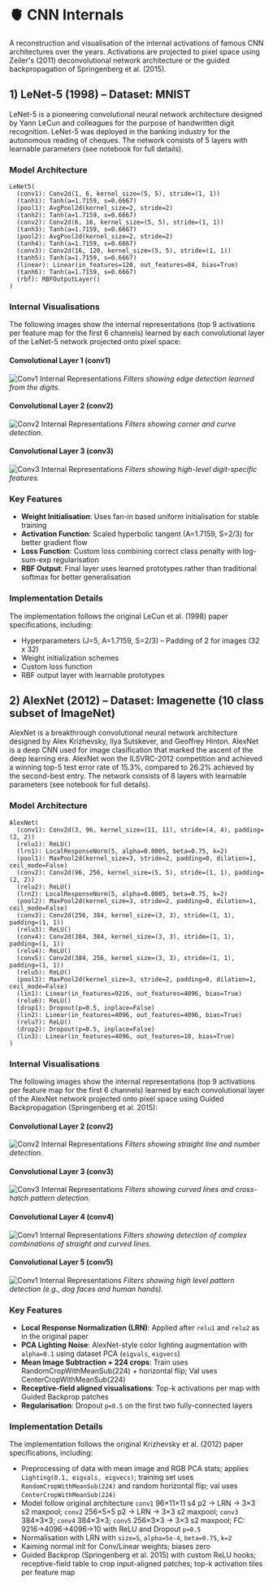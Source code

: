 # 🫀 CNN Internals

A reconstruction and visualisation of the internal activations of famous CNN architectures over the years. Activations are projected to pixel space using Zeiler's (2011) deconvolutional network architecture or the guided backpropagation of Springenberg et al. (2015).

## 1) LeNet-5 (1998) – Dataset: MNIST

LeNet-5 is a pioneering convolutional neural network architecture designed by Yann LeCun and colleagues for the purpose of handwritten digit recognition. LeNet-5 was deployed in the banking industry for the autonomous reading of cheques. The network consists of 5 layers with learnable parameters (see notebook for full details).

### Model Architecture

```
LeNet5(
  (conv1): Conv2d(1, 6, kernel_size=(5, 5), stride=(1, 1))
  (tanh1): Tanh(a=1.7159, s=0.6667)
  (pool1): AvgPool2d(kernel_size=2, stride=2)
  (tanh2): Tanh(a=1.7159, s=0.6667)
  (conv2): Conv2d(6, 16, kernel_size=(5, 5), stride=(1, 1))
  (tanh3): Tanh(a=1.7159, s=0.6667)
  (pool2): AvgPool2d(kernel_size=2, stride=2)
  (tanh4): Tanh(a=1.7159, s=0.6667)
  (conv3): Conv2d(16, 120, kernel_size=(5, 5), stride=(1, 1))
  (tanh5): Tanh(a=1.7159, s=0.6667)
  (linear): Linear(in_features=120, out_features=84, bias=True)
  (tanh6): Tanh(a=1.7159, s=0.6667)
  (rbf): RBFOutputLayer()
)
```

### Internal Visualisations

The following images show the internal representations (top 9 activations per feature map for the first 6 channels) learned by each convolutional layer of the LeNet-5 network projected onto pixel space:

#### Convolutional Layer 1 (conv1)
![Conv1 Internal Representations](images/lenet-5_conv1.png)
*Filters showing edge detection learned from the digits.*

#### Convolutional Layer 2 (conv2)  
![Conv2 Internal Representations](images/lenet-5_conv2.png)
*Filters showing corner and curve detection.*

#### Convolutional Layer 3 (conv3)
![Conv3 Internal Representations](images/lenet-5_conv3.png)
*Filters showing high-level digit-specific features.*

### Key Features

- **Weight Initialisation**: Uses fan-in based uniform initialisation for stable training
- **Activation Function**: Scaled hyperbolic tangent (A=1.7159, S=2/3) for better gradient flow
- **Loss Function**: Custom loss combining correct class penalty with log-sum-exp regularisation
- **RBF Output**: Final layer uses learned prototypes rather than traditional softmax for better generalisation

### Implementation Details

The implementation follows the original LeCun et al. (1998) paper specifications, including:
- Hyperparameters (J=5, A=1.7159, S=2/3)
– Padding of 2 for images (32 x 32)
- Weight initialization schemes
- Custom loss function
- RBF output layer with learnable prototypes


## 2) AlexNet (2012) – Dataset: Imagenette (10 class subset of ImageNet)

AlexNet is a breakthrough convolutional neural network architecture designed by Alex Krizhevsky, Ilya Sutskever, and Geoffrey Hinton. AlexNet is a deep CNN used for image clasification that marked the ascent of the deep learning era. AlexNet won the ILSVRC-2012 competition and achieved a winning top-5 test error rate of 15.3%, compared to 26.2% achieved by the second-best entry. The network consists of 8 layers with learnable parameters (see notebook for full details).

### Model Architecture

```
AlexNet(
  (conv1): Conv2d(3, 96, kernel_size=(11, 11), stride=(4, 4), padding=(2, 2))
  (relu1): ReLU()
  (lrn1): LocalResponseNorm(5, alpha=0.0005, beta=0.75, k=2)
  (pool1): MaxPool2d(kernel_size=3, stride=2, padding=0, dilation=1, ceil_mode=False)
  (conv2): Conv2d(96, 256, kernel_size=(5, 5), stride=(1, 1), padding=(2, 2))
  (relu2): ReLU()
  (lrn2): LocalResponseNorm(5, alpha=0.0005, beta=0.75, k=2)
  (pool2): MaxPool2d(kernel_size=3, stride=2, padding=0, dilation=1, ceil_mode=False)
  (conv3): Conv2d(256, 384, kernel_size=(3, 3), stride=(1, 1), padding=(1, 1))
  (relu3): ReLU()
  (conv4): Conv2d(384, 384, kernel_size=(3, 3), stride=(1, 1), padding=(1, 1))
  (relu4): ReLU()
  (conv5): Conv2d(384, 256, kernel_size=(3, 3), stride=(1, 1), padding=(1, 1))
  (relu5): ReLU()
  (pool3): MaxPool2d(kernel_size=3, stride=2, padding=0, dilation=1, ceil_mode=False)
  (lin1): Linear(in_features=9216, out_features=4096, bias=True)
  (relu6): ReLU()
  (drop1): Dropout(p=0.5, inplace=False)
  (lin2): Linear(in_features=4096, out_features=4096, bias=True)
  (relu7): ReLU()
  (drop2): Dropout(p=0.5, inplace=False)
  (lin3): Linear(in_features=4096, out_features=10, bias=True)
)
```

### Internal Visualisations

The following images show the internal representations (top 9 activations per feature map for the first 6 channels) learned by each convolutional layer of the AlexNet network projected onto pixel space using Guided Backpropagation (Springenberg et al. 2015):

#### Convolutional Layer 2 (conv2)  
![Conv2 Internal Representations](images/alexnet_conv2.png)
*Filters showing straight line and number detection.*

#### Convolutional Layer 3 (conv3)
![Conv3 Internal Representations](images/alexnet_conv3.png)
*Filters showing curved lines and cross-hatch pattern detection.*

#### Convolutional Layer 4 (conv4)
![Conv1 Internal Representations](images/alexnet_conv4.png)
*Filters showing detection of complex combinations of straight and curved lines.*

#### Convolutional Layer 5 (conv5)
![Conv1 Internal Representations](images/alexnet_conv5.png)
*Filters showing high level pattern detection (e.g., dog faces and human hands).*

### Key Features

- **Local Response Normalization (LRN)**: Applied after `relu1` and `relu2` as in the original paper
- **PCA Lighting Noise**: AlexNet-style color lighting augmentation with `alpha=0.1` using dataset PCA (`eigvals`, `eigvecs`)
- **Mean Image Subtraction + 224 crops**: Train uses RandomCropWithMeanSub(224) + horizontal flip; Val uses CenterCropWithMeanSub(224)
- **Receptive-field aligned visualisations**: Top-k activations per map with Guided Backprop patches
- **Regularisation**: Dropout `p=0.5` on the first two fully-connected layers

### Implementation Details

The implementation follows the original Krizhevsky et al. (2012) paper specifications, including:
- Preprocessing of data with mean image and RGB PCA stats; applies `Lighting(0.1, eigvals, eigvecs)`; training set uses `RandomCropWithMeanSub(224)` and random horizontal flip; val uses `CenterCropWithMeanSub(224)`
- Model follow original architecture `conv1` 96×11×11 s4 p2 → LRN → 3×3 s2 maxpool; `conv2` 256×5×5 p2 → LRN → 3×3 s2 maxpool; `conv3` 384×3×3; `conv4` 384×3×3; `conv5` 256×3×3 → 3×3 s2 maxpool; FC: 9216→4096→4096→10 with ReLU and Dropout `p=0.5`
- Normalisation with LRN with `size=5`, `alpha=5e-4`, `beta=0.75`, `k=2`
- Kaiming normal init for Conv/Linear weights; biases zero
- Guided Backprop (Springenberg et al. 2015) with custom ReLU hooks; receptive-field table to crop input-aligned patches; top-k activation tiles per feature map